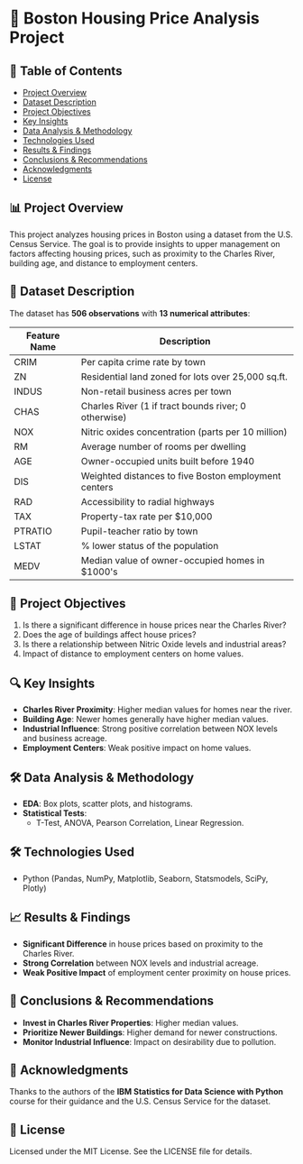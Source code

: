 # 🏡 Boston Housing Price Analysis Project

## 📄 Table of Contents
- [Project Overview](#-project-overview)
- [Dataset Description](#-dataset-description)
- [Project Objectives](#-project-objectives)
- [Key Insights](#-key-insights)
- [Data Analysis & Methodology](#-data-analysis--methodology)
- [Technologies Used](#-technologies-used)
- [Results & Findings](#-results--findings)
- [Conclusions & Recommendations](#-conclusions--recommendations)
- [Acknowledgments](#-acknowledgments)
- [License](#-license)

## 📊 Project Overview
This project analyzes housing prices in Boston using a dataset from the U.S. Census Service. The goal is to provide insights to upper management on factors affecting housing prices, such as proximity to the Charles River, building age, and distance to employment centers.

## 📁 Dataset Description
The dataset has **506 observations** with **13 numerical attributes**:

| Feature Name | Description |
|--------------|-------------|
| CRIM         | Per capita crime rate by town |
| ZN           | Residential land zoned for lots over 25,000 sq.ft. |
| INDUS        | Non-retail business acres per town |
| CHAS         | Charles River (1 if tract bounds river; 0 otherwise) |
| NOX          | Nitric oxides concentration (parts per 10 million) |
| RM           | Average number of rooms per dwelling |
| AGE          | Owner-occupied units built before 1940 |
| DIS          | Weighted distances to five Boston employment centers |
| RAD          | Accessibility to radial highways |
| TAX          | Property-tax rate per $10,000 |
| PTRATIO      | Pupil-teacher ratio by town |
| LSTAT        | % lower status of the population |
| MEDV         | Median value of owner-occupied homes in $1000's |

## 🎯 Project Objectives
1. Is there a significant difference in house prices near the Charles River?
2. Does the age of buildings affect house prices?
3. Is there a relationship between Nitric Oxide levels and industrial areas?
4. Impact of distance to employment centers on home values.

## 🔍 Key Insights
- **Charles River Proximity**: Higher median values for homes near the river.
- **Building Age**: Newer homes generally have higher median values.
- **Industrial Influence**: Strong positive correlation between NOX levels and business acreage.
- **Employment Centers**: Weak positive impact on home values.

## 🛠 Data Analysis & Methodology
- **EDA**: Box plots, scatter plots, and histograms.
- **Statistical Tests**:
  - T-Test, ANOVA, Pearson Correlation, Linear Regression.

## 🛠 Technologies Used
- Python (Pandas, NumPy, Matplotlib, Seaborn, Statsmodels, SciPy, Plotly)

## 📈 Results & Findings
- **Significant Difference** in house prices based on proximity to the Charles River.
- **Strong Correlation** between NOX levels and industrial acreage.
- **Weak Positive Impact** of employment center proximity on house prices.

## 📌 Conclusions & Recommendations
- **Invest in Charles River Properties**: Higher median values.
- **Prioritize Newer Buildings**: Higher demand for newer constructions.
- **Monitor Industrial Influence**: Impact on desirability due to pollution.

## 🙏 Acknowledgments
Thanks to the authors of the **IBM Statistics for Data Science with Python** course for their guidance and the U.S. Census Service for the dataset.

## 📜 License
Licensed under the MIT License. See the LICENSE file for details.
